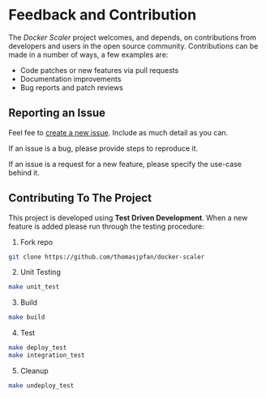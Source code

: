 # Feedback and Contribution

The *Docker Scaler* project welcomes, and depends, on contributions from developers and users in the open source community. Contributions can be made in a number of ways, a few examples are:

* Code patches or new features via pull requests
* Documentation improvements
* Bug reports and patch reviews

## Reporting an Issue

Feel fee to [create a new issue](https://github.com/thomasjpfan/docker-scaler/issues). Include as much detail as you can.

If an issue is a bug, please provide steps to reproduce it.

If an issue is a request for a new feature, please specify the use-case behind it.

## Contributing To The Project

This project is developed using **Test Driven Development**. When a new feature is added please run through the testing procedure:

1. Fork repo

```bash
git clone https://github.com/thomasjpfan/docker-scaler
```

2. Unit Testing

```bash
make unit_test
```

3. Build

```bash
make build
```

4. Test

```bash
make deploy_test
make integration_test
```

5. Cleanup

```bash
make undeploy_test
```
